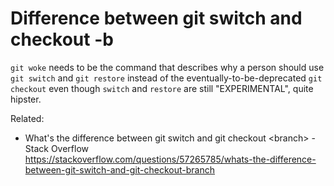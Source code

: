 # Difference between git switch and checkout -b

`git woke` needs to be the command that describes why a person should use `git switch` and `git restore` instead of the eventually-to-be-deprecated `git checkout` even though `switch` and `restore` are still "EXPERIMENTAL", quite hipster.

Related:

* What\'s the difference between git switch and git checkout \<branch> - Stack Overflow  
  <https://stackoverflow.com/questions/57265785/whats-the-difference-between-git-switch-and-git-checkout-branch>
